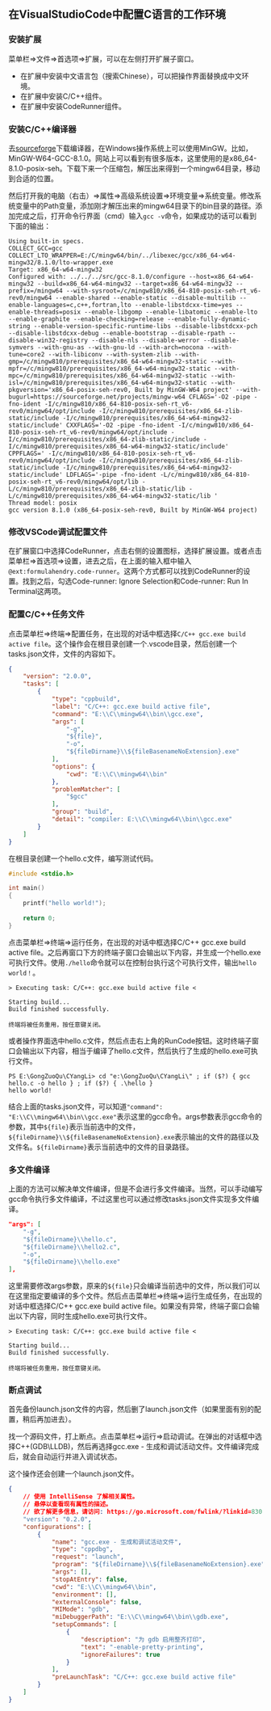 ## 在VisualStudioCode中配置C语言的工作环境

### 安装扩展

菜单栏=>文件=>首选项=>扩展，可以在左侧打开扩展子窗口。

- 在扩展中安装中文语言包（搜索Chinese），可以把操作界面替换成中文环境。
- 在扩展中安装C/C++组件。
- 在扩展中安装CodeRunner组件。

### 安装C/C++编译器

去[sourceforge](https://sourceforge.net/projects/mingw/)下载编译器，在Windows操作系统上可以使用MinGW。比如，MinGW-W64-GCC-8.1.0。网站上可以看到有很多版本，这里使用的是x86_64-8.1.0-posix-seh。下载下来一个压缩包，解压出来得到一个mingw64目录，移动到合适的位置。

然后打开我的电脑（右击）=>属性=>高级系统设置=>环境变量=>系统变量。修改系统变量中的Path变量，添加刚才解压出来的mingw64目录下的bin目录的路径。添加完成之后，打开命令行界面（cmd）输入`gcc -v`命令，如果成功的话可以看到下面的输出：

```
Using built-in specs.
COLLECT_GCC=gcc
COLLECT_LTO_WRAPPER=E:/C/mingw64/bin/../libexec/gcc/x86_64-w64-mingw32/8.1.0/lto-wrapper.exe
Target: x86_64-w64-mingw32
Configured with: ../../../src/gcc-8.1.0/configure --host=x86_64-w64-mingw32 --build=x86_64-w64-mingw32 --target=x86_64-w64-mingw32 --prefix=/mingw64 --with-sysroot=/c/mingw810/x86_64-810-posix-seh-rt_v6-rev0/mingw64 --enable-shared --enable-static --disable-multilib --enable-languages=c,c++,fortran,lto --enable-libstdcxx-time=yes --enable-threads=posix --enable-libgomp --enable-libatomic --enable-lto --enable-graphite --enable-checking=release --enable-fully-dynamic-string --enable-version-specific-runtime-libs --disable-libstdcxx-pch --disable-libstdcxx-debug --enable-bootstrap --disable-rpath --disable-win32-registry --disable-nls --disable-werror --disable-symvers --with-gnu-as --with-gnu-ld --with-arch=nocona --with-tune=core2 --with-libiconv --with-system-zlib --with-gmp=/c/mingw810/prerequisites/x86_64-w64-mingw32-static --with-mpfr=/c/mingw810/prerequisites/x86_64-w64-mingw32-static --with-mpc=/c/mingw810/prerequisites/x86_64-w64-mingw32-static --with-isl=/c/mingw810/prerequisites/x86_64-w64-mingw32-static --with-pkgversion='x86_64-posix-seh-rev0, Built by MinGW-W64 project' --with-bugurl=https://sourceforge.net/projects/mingw-w64 CFLAGS='-O2 -pipe -fno-ident -I/c/mingw810/x86_64-810-posix-seh-rt_v6-rev0/mingw64/opt/include -I/c/mingw810/prerequisites/x86_64-zlib-static/include -I/c/mingw810/prerequisites/x86_64-w64-mingw32-static/include' CXXFLAGS='-O2 -pipe -fno-ident -I/c/mingw810/x86_64-810-posix-seh-rt_v6-rev0/mingw64/opt/include -I/c/mingw810/prerequisites/x86_64-zlib-static/include -I/c/mingw810/prerequisites/x86_64-w64-mingw32-static/include' CPPFLAGS=' -I/c/mingw810/x86_64-810-posix-seh-rt_v6-rev0/mingw64/opt/include -I/c/mingw810/prerequisites/x86_64-zlib-static/include -I/c/mingw810/prerequisites/x86_64-w64-mingw32-static/include' LDFLAGS='-pipe -fno-ident -L/c/mingw810/x86_64-810-posix-seh-rt_v6-rev0/mingw64/opt/lib -L/c/mingw810/prerequisites/x86_64-zlib-static/lib -L/c/mingw810/prerequisites/x86_64-w64-mingw32-static/lib '
Thread model: posix
gcc version 8.1.0 (x86_64-posix-seh-rev0, Built by MinGW-W64 project)
```

### 修改VSCode调试配置文件

在扩展窗口中选择CodeRunner，点击右侧的设置图标，选择扩展设置。或者点击菜单栏=>首选项=>设置，进去之后，在上面的输入框中输入`@ext:formulahendry.code-runner`。这两个方式都可以找到CodeRunner的设置。找到之后，勾选Code-runner: Ignore Selection和Code-runner: Run In Terminal这两项。

### 配置C/C++任务文件

点击菜单栏=>终端=>配置任务，在出现的对话中框选择`C/C++ gcc.exe build active file`。这个操作会在根目录创建一个.vscode目录，然后创建一个tasks.json文件，文件的内容如下。

```json
{
	"version": "2.0.0",
	"tasks": [
		{
			"type": "cppbuild",
			"label": "C/C++: gcc.exe build active file",
			"command": "E:\\C\\mingw64\\bin\\gcc.exe",
			"args": [
				"-g",
				"${file}",
				"-o",
				"${fileDirname}\\${fileBasenameNoExtension}.exe"
			],
			"options": {
				"cwd": "E:\\C\\mingw64\\bin"
			},
			"problemMatcher": [
				"$gcc"
			],
			"group": "build",
			"detail": "compiler: E:\\C\\mingw64\\bin\\gcc.exe"
		}
	]
}
```

在根目录创建一个hello.c文件，编写测试代码。

```c
#include <stdio.h>

int main()
{
    printf("hello world!");
    
    return 0;
}
```

点击菜单栏=>终端=>运行任务，在出现的对话中框选择C/C++ gcc.exe build active file。之后再窗口下方的终端子窗口会输出以下内容，并生成一个hello.exe可执行文件。使用`./hello`命令就可以在控制台执行这个可执行文件，输出`hello world！`。

```
> Executing task: C/C++: gcc.exe build active file <

Starting build...
Build finished successfully.

终端将被任务重用，按任意键关闭。
```

或者操作界面选中hello.c文件，然后点击右上角的RunCode按钮。这时终端子窗口会输出以下内容，相当于编译了hello.c文件，然后执行了生成的hello.exe可执行文件。

```
PS E:\GongZuoQu\CYangLi> cd "e:\GongZuoQu\CYangLi\" ; if ($?) { gcc hello.c -o hello } ; if ($?) { .\hello }
hello world!
```

结合上面的tasks.json文件，可以知道`"command": "E:\\C\\mingw64\\bin\\gcc.exe"`表示这里的gcc命令。args参数表示gcc命令的参数，其中`${file}`表示当前选中的文件，`${fileDirname}\\${fileBasenameNoExtension}.exe`表示输出的文件的路径以及文件名。`${fileDirname}`表示当前选中的文件的目录路径。

### 多文件编译

上面的方法可以解决单文件编译，但是不会进行多文件编译。当然，可以手动编写gcc命令执行多文件编译，不过这里也可以通过修改tasks.json文件实现多文件编译。

```json
"args": [
	"-g",
	"${fileDirname}\\hello.c",
	"${fileDirname}\\hello2.c",
	"-o",
	"${fileDirname}\\hello.exe"
],
```

这里需要修改args参数，原来的`${file}`只会编译当前选中的文件，所以我们可以在这里指定要编译的多个文件。然后点击菜单栏=>终端=>运行生成任务，在出现的对话中框选择C/C++ gcc.exe build active file。如果没有异常，终端子窗口会输出以下内容，同时生成hello.exe可执行文件。

```
> Executing task: C/C++: gcc.exe build active file <

Starting build...
Build finished successfully.

终端将被任务重用，按任意键关闭。
```

### 断点调试

首先备份launch.json文件的内容，然后删了launch.json文件（如果里面有别的配置，稍后再加进去）。

找一个源码文件，打上断点。点击菜单栏=>运行=>启动调试。在弹出的对话框中选择C++(GDB\LLDB)，然后再选择gcc.exe - 生成和调试活动文件。文件编译完成后，就会自动运行并进入调试状态。

这个操作还会创建一个launch.json文件。

```json
{
    // 使用 IntelliSense 了解相关属性。 
    // 悬停以查看现有属性的描述。
    // 欲了解更多信息，请访问: https://go.microsoft.com/fwlink/?linkid=830387
    "version": "0.2.0",
    "configurations": [
        {
            "name": "gcc.exe - 生成和调试活动文件",
            "type": "cppdbg",
            "request": "launch",
            "program": "${fileDirname}\\${fileBasenameNoExtension}.exe",
            "args": [],
            "stopAtEntry": false,
            "cwd": "E:\\C\\mingw64\\bin",
            "environment": [],
            "externalConsole": false,
            "MIMode": "gdb",
            "miDebuggerPath": "E:\\C\\mingw64\\bin\\gdb.exe",
            "setupCommands": [
                {
                    "description": "为 gdb 启用整齐打印",
                    "text": "-enable-pretty-printing",
                    "ignoreFailures": true
                }
            ],
            "preLaunchTask": "C/C++: gcc.exe build active file"
        }
    ]
}
```

